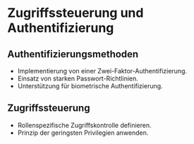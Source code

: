 # Zugriffssteuerung und Authentifizierung

## Authentifizierungsmethoden
- Implementierung von einer Zwei-Faktor-Authentifizierung.
- Einsatz von starken Passwort-Richtlinien.
- Unterstützung für biometrische Authentifizierung.

## Zugriffssteuerung
- Rollenspezifische Zugriffskontrolle definieren.
- Prinzip der geringsten Privilegien anwenden.